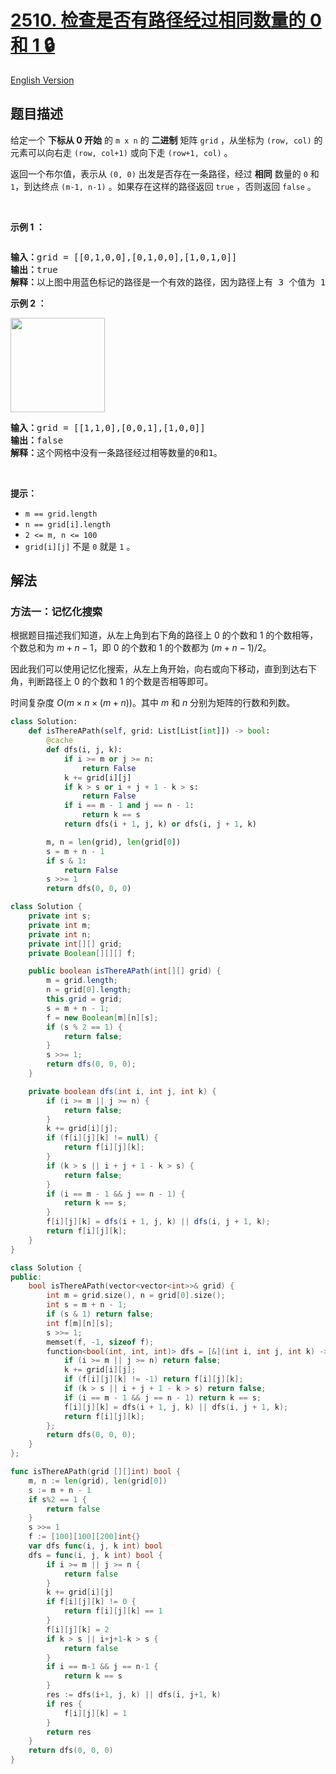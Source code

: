 # [2510. 检查是否有路径经过相同数量的 0 和 1 🔒](https://leetcode.cn/problems/check-if-there-is-a-path-with-equal-number-of-0s-and-1s)

[English Version](/solution/2500-2599/2510.Check%20if%20There%20is%20a%20Path%20With%20Equal%20Number%20of%200%27s%20And%201%27s/README_EN.md)

<!-- tags:数组,动态规划,矩阵 -->

## 题目描述

<!-- 这里写题目描述 -->

<p>给定一个 <strong>下标从 0 开始</strong> 的 <code>m x n</code> 的 <strong>二进制</strong> 矩阵 <code>grid</code> ，从坐标为 <code>(row, col)</code> 的元素可以向右走 <code>(row, col+1)</code> 或向下走 <code>(row+1, col)</code> 。</p>

<p>返回一个布尔值，表示从 <code>(0, 0)</code> 出发是否存在一条路径，经过 <strong>相同</strong> 数量的 <code>0</code> 和 <code>1</code>，到达终点 <code>(m-1, n-1)</code> 。如果存在这样的路径返回 <code>true</code> ，否则返回 <code>false</code> 。</p>

<p>&nbsp;</p>

<p><strong class="example">示例 1 ：</strong></p>
<img alt="" src="https://fastly.jsdelivr.net/gh/doocs/leetcode@main/solution/2500-2599/2510.Check%20if%20There%20is%20a%20Path%20With%20Equal%20Number%20of%200%27s%20And%201%27s/images/yetgriddrawio-4.png" />
<pre>
<b>输入：</b>grid = [[0,1,0,0],[0,1,0,0],[1,0,1,0]]
<b>输出：</b>true
<b>解释：</b>以上图中用蓝色标记的路径是一个有效的路径，因为路径上有 3 个值为 1 的单元格和 3 个值为 0 的单元格。由于存在一个有效的路径，因此返回 true 。
</pre>

<p><strong class="example">示例 2 ：</strong></p>
<img alt="" src="https://fastly.jsdelivr.net/gh/doocs/leetcode@main/solution/2500-2599/2510.Check%20if%20There%20is%20a%20Path%20With%20Equal%20Number%20of%200%27s%20And%201%27s/images/yetgrid2drawio-1.png" style="width: 151px; height: 151px;" />
<pre>
<b>输入：</b>grid = [[1,1,0],[0,0,1],[1,0,0]]
<b>输出：</b>false
<b>解释：</b>这个网格中没有一条路径经过相等数量的0和1。
</pre>

<p>&nbsp;</p>

<p><strong>提示：</strong></p>

<ul>
	<li><code>m == grid.length</code></li>
	<li><code>n == grid[i].length</code></li>
	<li><code>2 &lt;= m, n &lt;= 100</code></li>
	<li><code>grid[i][j]</code> 不是&nbsp;<code>0</code> 就是&nbsp;<code>1</code> 。</li>
</ul>

## 解法

### 方法一：记忆化搜索

根据题目描述我们知道，从左上角到右下角的路径上 $0$ 的个数和 $1$ 的个数相等，个数总和为 $m + n - 1$，即 $0$ 的个数和 $1$ 的个数都为 $(m + n - 1) / 2$。

因此我们可以使用记忆化搜索，从左上角开始，向右或向下移动，直到到达右下角，判断路径上 $0$ 的个数和 $1$ 的个数是否相等即可。

时间复杂度 $O(m \times n \times (m + n))$。其中 $m$ 和 $n$ 分别为矩阵的行数和列数。

<!-- tabs:start -->

```python
class Solution:
    def isThereAPath(self, grid: List[List[int]]) -> bool:
        @cache
        def dfs(i, j, k):
            if i >= m or j >= n:
                return False
            k += grid[i][j]
            if k > s or i + j + 1 - k > s:
                return False
            if i == m - 1 and j == n - 1:
                return k == s
            return dfs(i + 1, j, k) or dfs(i, j + 1, k)

        m, n = len(grid), len(grid[0])
        s = m + n - 1
        if s & 1:
            return False
        s >>= 1
        return dfs(0, 0, 0)
```

```java
class Solution {
    private int s;
    private int m;
    private int n;
    private int[][] grid;
    private Boolean[][][] f;

    public boolean isThereAPath(int[][] grid) {
        m = grid.length;
        n = grid[0].length;
        this.grid = grid;
        s = m + n - 1;
        f = new Boolean[m][n][s];
        if (s % 2 == 1) {
            return false;
        }
        s >>= 1;
        return dfs(0, 0, 0);
    }

    private boolean dfs(int i, int j, int k) {
        if (i >= m || j >= n) {
            return false;
        }
        k += grid[i][j];
        if (f[i][j][k] != null) {
            return f[i][j][k];
        }
        if (k > s || i + j + 1 - k > s) {
            return false;
        }
        if (i == m - 1 && j == n - 1) {
            return k == s;
        }
        f[i][j][k] = dfs(i + 1, j, k) || dfs(i, j + 1, k);
        return f[i][j][k];
    }
}
```

```cpp
class Solution {
public:
    bool isThereAPath(vector<vector<int>>& grid) {
        int m = grid.size(), n = grid[0].size();
        int s = m + n - 1;
        if (s & 1) return false;
        int f[m][n][s];
        s >>= 1;
        memset(f, -1, sizeof f);
        function<bool(int, int, int)> dfs = [&](int i, int j, int k) -> bool {
            if (i >= m || j >= n) return false;
            k += grid[i][j];
            if (f[i][j][k] != -1) return f[i][j][k];
            if (k > s || i + j + 1 - k > s) return false;
            if (i == m - 1 && j == n - 1) return k == s;
            f[i][j][k] = dfs(i + 1, j, k) || dfs(i, j + 1, k);
            return f[i][j][k];
        };
        return dfs(0, 0, 0);
    }
};
```

```go
func isThereAPath(grid [][]int) bool {
	m, n := len(grid), len(grid[0])
	s := m + n - 1
	if s%2 == 1 {
		return false
	}
	s >>= 1
	f := [100][100][200]int{}
	var dfs func(i, j, k int) bool
	dfs = func(i, j, k int) bool {
		if i >= m || j >= n {
			return false
		}
		k += grid[i][j]
		if f[i][j][k] != 0 {
			return f[i][j][k] == 1
		}
		f[i][j][k] = 2
		if k > s || i+j+1-k > s {
			return false
		}
		if i == m-1 && j == n-1 {
			return k == s
		}
		res := dfs(i+1, j, k) || dfs(i, j+1, k)
		if res {
			f[i][j][k] = 1
		}
		return res
	}
	return dfs(0, 0, 0)
}
```

<!-- tabs:end -->

<!-- end -->
